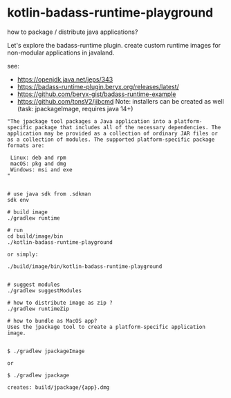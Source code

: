 # kotlin-badass-runtime-playground
how to package / distribute java applications?

Let's explore the badass-runtime plugin. 
create custom runtime images for non-modular applications in javaland.

see:
- https://openjdk.java.net/jeps/343
- https://badass-runtime-plugin.beryx.org/releases/latest/
- https://github.com/beryx-gist/badass-runtime-example
- https://github.com/tonsV2/jibcmd
Note: installers can be created as well (task: jpackageImage, requires java 14+)

```
"The jpackage tool packages a Java application into a platform-specific package that includes all of the necessary dependencies. The application may be provided as a collection of ordinary JAR files or as a collection of modules. The supported platform-specific package formats are:
 
 Linux: deb and rpm
 macOS: pkg and dmg
 Windows: msi and exe
"
```

```

# use java sdk from .sdkman
sdk env

# build image
./gradlew runtime

# run
cd build/image/bin
./kotlin-badass-runtime-playground

or simply:

./build/image/bin/kotlin-badass-runtime-playground


# suggest modules
./gradlew suggestModules
```

```
# how to distribute image as zip ?
./gradlew runtimeZip
```
```
# how to bundle as MacOS app?
Uses the jpackage tool to create a platform-specific application image.


$ ./gradlew jpackageImage

or 

$ ./gradlew jpackage

creates: build/jpackage/{app}.dmg
```
